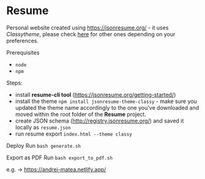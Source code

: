 # Resume

Personal website created using https://jsonresume.org/ - it uses *Classytheme*, please check [here](https://jsonresume.org/themes/) for other ones depending on your preferences.

Prerequisites
- `node`
- `npm`

Steps:
- install **resume-cli tool** (https://jsonresume.org/getting-started/)
- install the theme `npm install jsonresume-theme-classy` - make sure you updated the theme name accordingly to the one you've downloaded and moved within the root folder of the **Resume** project.
- create JSON schema (http://registry.jsonresume.org/) and saved it locally as `resume.json`
- run resume export `index.html --theme classy`

Deploy
Run `bash generate.sh`

Export as PDF
Run `bash export_to_pdf.sh`

e.g. -> https://andrei-matea.netlify.app/
